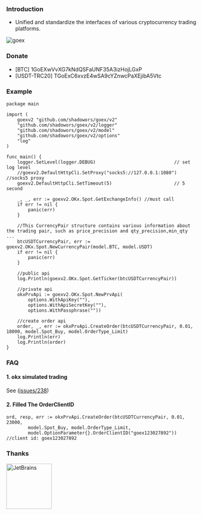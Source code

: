 ### Introduction
* Unified and standardize the interfaces of various cryptocurrency trading platforms.

![goex](goex_struct.png)

### Donate
* [BTC] 1GoEXwVvXG7kNdQSFaUNF35A3izHojLGxP
* [USDT-TRC20] TGoExC6xvzE4wSA9cYZnwcPaXEjibA5Vtc

### Example

```golang
package main

import (
	goexv2 "github.com/shadowors/goex/v2"
	"github.com/shadowors/goex/v2/logger"
	"github.com/shadowors/goex/v2/model"
	"github.com/shadowors/goex/v2/options"
	"log"
)

func main() {
	logger.SetLevel(logger.DEBUG)                             // set log level
	//goexv2.DefaultHttpCli.SetProxy("socks5://127.0.0.1:1080") //socks5 proxy
	goexv2.DefaultHttpCli.SetTimeout(5)                       // 5 second

	_, _, err := goexv2.OKx.Spot.GetExchangeInfo() //must call
	if err != nil {
		panic(err)
	}
	
	//This CurrencyPair structure contains various information about the trading pair, such as price_precision and qty_precision,min_qty ...
	btcUSDTCurrencyPair, err := goexv2.OKx.Spot.NewCurrencyPair(model.BTC, model.USDT)
	if err != nil {
		panic(err)
	}
		
	//public api
	log.Println(goexv2.OKx.Spot.GetTicker(btcUSDTCurrencyPair))

	//private api
	okxPrvApi := goexv2.OKx.Spot.NewPrvApi(
		options.WithApiKey(""), 
		options.WithApiSecretKey(""), 
		options.WithPassphrase(""))
	
	//create order api
	order, _, err := okxPrvApi.CreateOrder(btcUSDTCurrencyPair, 0.01, 18000, model.Spot_Buy, model.OrderType_Limit)
	log.Println(err)
	log.Println(order)
}
```

### FAQ
#### 1. okx simulated trading
See ([issues/238](https://github.com/nntaoli-project/goex/issues/238))

#### 2. Filled The OrderClientID 

```
ord, resp, err := okxPrvApi.CreateOrder(btcUSDTCurrencyPair, 0.01, 23000,
		model.Spot_Buy, model.OrderType_Limit,
		model.OptionParameter{}.OrderClientID("goex123027892")) //client id: goex123027892
```

### Thanks
<a href="https://www.jetbrains.com/?from=goex"><img src="https://account.jetbrains.com/static/images/jetbrains-logo-inv.svg" height="120" alt="JetBrains"/></a>

